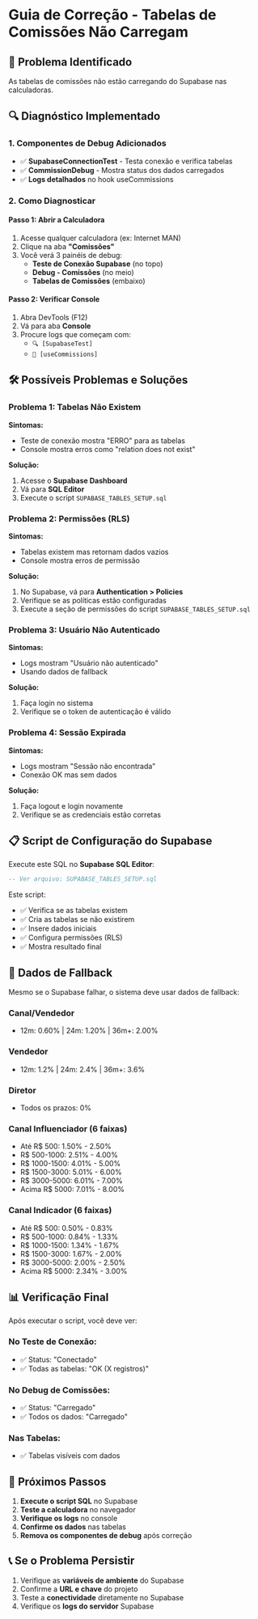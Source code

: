 # Guia de Correção - Tabelas de Comissões Não Carregam

## 🚨 Problema Identificado
As tabelas de comissões não estão carregando do Supabase nas calculadoras.

## 🔍 Diagnóstico Implementado

### 1. Componentes de Debug Adicionados
- ✅ **SupabaseConnectionTest** - Testa conexão e verifica tabelas
- ✅ **CommissionDebug** - Mostra status dos dados carregados
- ✅ **Logs detalhados** no hook useCommissions

### 2. Como Diagnosticar

#### Passo 1: Abrir a Calculadora
1. Acesse qualquer calculadora (ex: Internet MAN)
2. Clique na aba **"Comissões"**
3. Você verá 3 painéis de debug:
   - **Teste de Conexão Supabase** (no topo)
   - **Debug - Comissões** (no meio)
   - **Tabelas de Comissões** (embaixo)

#### Passo 2: Verificar Console
1. Abra DevTools (F12)
2. Vá para aba **Console**
3. Procure logs que começam com:
   - `🔍 [SupabaseTest]`
   - `🔄 [useCommissions]`

## 🛠️ Possíveis Problemas e Soluções

### Problema 1: Tabelas Não Existem
**Sintomas:**
- Teste de conexão mostra "ERRO" para as tabelas
- Console mostra erros como "relation does not exist"

**Solução:**
1. Acesse o **Supabase Dashboard**
2. Vá para **SQL Editor**
3. Execute o script `SUPABASE_TABLES_SETUP.sql`

### Problema 2: Permissões (RLS)
**Sintomas:**
- Tabelas existem mas retornam dados vazios
- Console mostra erros de permissão

**Solução:**
1. No Supabase, vá para **Authentication > Policies**
2. Verifique se as políticas estão configuradas
3. Execute a seção de permissões do script `SUPABASE_TABLES_SETUP.sql`

### Problema 3: Usuário Não Autenticado
**Sintomas:**
- Logs mostram "Usuário não autenticado"
- Usando dados de fallback

**Solução:**
1. Faça login no sistema
2. Verifique se o token de autenticação é válido

### Problema 4: Sessão Expirada
**Sintomas:**
- Logs mostram "Sessão não encontrada"
- Conexão OK mas sem dados

**Solução:**
1. Faça logout e login novamente
2. Verifique se as credenciais estão corretas

## 📋 Script de Configuração do Supabase

Execute este SQL no **Supabase SQL Editor**:

```sql
-- Ver arquivo: SUPABASE_TABLES_SETUP.sql
```

Este script:
- ✅ Verifica se as tabelas existem
- ✅ Cria as tabelas se não existirem
- ✅ Insere dados iniciais
- ✅ Configura permissões (RLS)
- ✅ Mostra resultado final

## 🔧 Dados de Fallback

Mesmo se o Supabase falhar, o sistema deve usar dados de fallback:

### Canal/Vendedor
- 12m: 0.60% | 24m: 1.20% | 36m+: 2.00%

### Vendedor
- 12m: 1.2% | 24m: 2.4% | 36m+: 3.6%

### Diretor
- Todos os prazos: 0%

### Canal Influenciador (6 faixas)
- Até R$ 500: 1.50% - 2.50%
- R$ 500-1000: 2.51% - 4.00%
- R$ 1000-1500: 4.01% - 5.00%
- R$ 1500-3000: 5.01% - 6.00%
- R$ 3000-5000: 6.01% - 7.00%
- Acima R$ 5000: 7.01% - 8.00%

### Canal Indicador (6 faixas)
- Até R$ 500: 0.50% - 0.83%
- R$ 500-1000: 0.84% - 1.33%
- R$ 1000-1500: 1.34% - 1.67%
- R$ 1500-3000: 1.67% - 2.00%
- R$ 3000-5000: 2.00% - 2.50%
- Acima R$ 5000: 2.34% - 3.00%

## 📊 Verificação Final

Após executar o script, você deve ver:

### No Teste de Conexão:
- ✅ Status: "Conectado"
- ✅ Todas as tabelas: "OK (X registros)"

### No Debug de Comissões:
- ✅ Status: "Carregado"
- ✅ Todos os dados: "Carregado"

### Nas Tabelas:
- ✅ Tabelas visíveis com dados

## 🚀 Próximos Passos

1. **Execute o script SQL** no Supabase
2. **Teste a calculadora** no navegador
3. **Verifique os logs** no console
4. **Confirme os dados** nas tabelas
5. **Remova os componentes de debug** após correção

## 📞 Se o Problema Persistir

1. Verifique as **variáveis de ambiente** do Supabase
2. Confirme a **URL e chave** do projeto
3. Teste a **conectividade** diretamente no Supabase
4. Verifique os **logs do servidor** Supabase